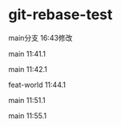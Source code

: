# git-rebase-test

main分支  16:43修改

main  11:41.1

main  11:42.1

feat-world  11:44.1

main  11:51.1

main  11:55.1
